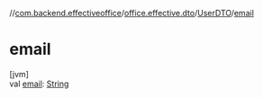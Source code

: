//[com.backend.effectiveoffice](../../../index.md)/[office.effective.dto](../index.md)/[UserDTO](index.md)/[email](email.md)

# email

[jvm]\
val [email](email.md): [String](https://kotlinlang.org/api/latest/jvm/stdlib/kotlin/-string/index.html)
